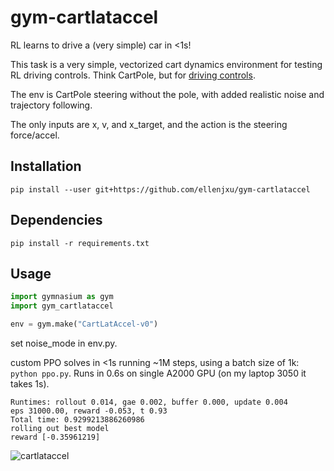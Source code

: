 # gym-cartlataccel

RL learns to drive a (very simple) car in <1s!

This task is a very simple, vectorized cart dynamics environment for testing RL driving controls. Think CartPole, but for [driving controls](https://github.com/commaai/controls_challenge).

The env is CartPole steering without the pole, with added realistic noise and trajectory following.

The only inputs are x, v, and x_target, and the action is the steering force/accel.

## Installation

`pip install --user git+https://github.com/ellenjxu/gym-cartlataccel`

## Dependencies

`pip install -r requirements.txt`

## Usage

```python
import gymnasium as gym
import gym_cartlataccel

env = gym.make("CartLatAccel-v0")
```

set noise_mode in env.py.

custom PPO solves in <1s running ~1M steps, using a batch size of 1k: `python ppo.py`. Runs in 0.6s on single A2000 GPU (on my laptop 3050 it takes 1s).

```
Runtimes: rollout 0.014, gae 0.002, buffer 0.000, update 0.004
eps 31000.00, reward -0.053, t 0.93
Total time: 0.9299213886260986
rolling out best model
reward [-0.35961219]
```

![cartlataccel](https://github.com/user-attachments/assets/7c9e5570-bb28-4276-9bda-c1ff84ce7448)

